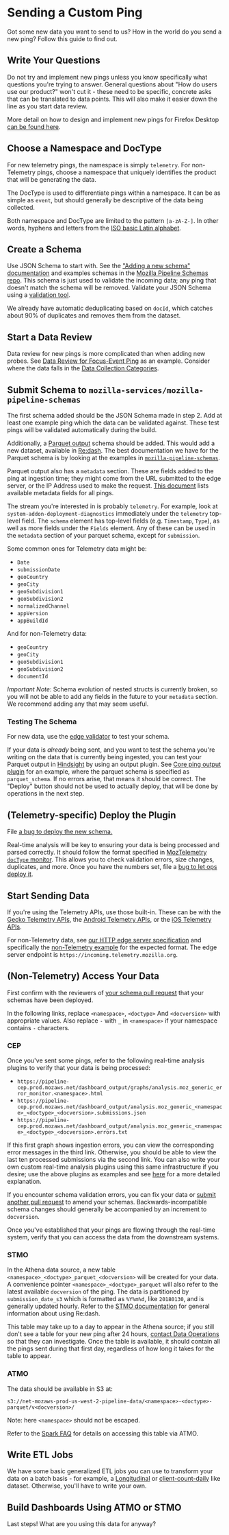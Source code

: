 # Sending a Custom Ping

Got some new data you want to send to us? How in the world do you send a new ping? Follow this guide
to find out.

Write Your Questions
--------------------
Do not try and implement new pings unless you know specifically what questions you're trying to
answer. General questions about "How do users use our product?" won't cut it - these need to be
specific, concrete asks that can be translated to data points. This will also make it easier down
the line as you start data review.

More detail on how to design and implement new pings for Firefox Desktop [can be found here](https://firefox-source-docs.mozilla.org/toolkit/components/telemetry/telemetry/collection/custom-pings.html).

Choose a Namespace and DocType
------------------------------
For new telemetry pings, the namespace is simply `telemetry`. For non-Telemetry
pings, choose a namespace that uniquely identifies the product that will be
generating the data.

The DocType is used to differentiate pings within a namespace. It can be as
simple as `event`, but should generally be descriptive of the data being
collected.

Both namespace and DocType are limited to the pattern `[a-zA-Z-]`. In other words, hyphens and letters from the [ISO basic Latin alphabet](https://en.wikipedia.org/wiki/ISO_basic_Latin_alphabet).

Create a Schema
---------------
Use JSON Schema to start with. See the ["Adding a new schema" documentation](https://github.com/mozilla-services/mozilla-pipeline-schemas#adding-a-new-schema) and examples schemas in the
[Mozilla Pipeline Schemas repo](https://github.com/mozilla-services/mozilla-pipeline-schemas/).
This schema is just used to validate the incoming data; any ping that doesn't match the schema
will be removed. Validate your JSON Schema using a
[validation tool](https://jsonschemalint.com/#/version/draft-04/markup/json).

We already have automatic deduplicating based on `docId`, which catches about 90% of duplicates and
removes them from the dataset.

Start a Data Review
-------------------
Data review for new pings is more complicated than when adding new probes. See
[Data Review for Focus-Event Ping](https://bugzilla.mozilla.org/show_bug.cgi?id=1347266)
as an example. Consider where the data falls in the
[Data Collection Categories](https://wiki.mozilla.org/Firefox/Data_Collection).

Submit Schema to `mozilla-services/mozilla-pipeline-schemas`
------------------------------------------------------------
The first schema added should be the JSON Schema made in step 2.
Add at least one example ping which the data can be validated against.
These test pings will be validated automatically during the build.

Additionally,
a [Parquet output](https://github.com/mozilla-services/mozilla-pipeline-schemas/blob/master/schemas/telemetry/core/core.9.parquetmr.txt)
schema should be added. This would add a new dataset, available in [Re:dash](https://sql.telemetry.mozilla.org).
The best documentation we have for the Parquet schema is by looking at the examples in
[`mozilla-pipeline-schemas`](https://github.com/mozilla-services/mozilla-pipeline-schemas).

Parquet output also has a `metadata` section. These are fields added to the ping at ingestion time;
they might come from the URL submitted to the edge server, or the IP Address used to make the request.
[This document](https://pipeline-cep.prod.mozaws.net/dashboard_output/analysis.moz_telemetry_parquet_schema.parquet.txt)
lists available metadata fields for all pings.

The stream you're interested in is probably `telemetry`.
For example, look at `system-addon-deployment-diagnostics` immediately under the `telemetry` top-level
field. The `schema` element has top-level fields (e.g. `Timestamp`, `Type`), as well as more fields
under the `Fields` element. Any of these can be used in the `metadata` section of your parquet schema,
except for `submission`.

Some common ones for Telemetry data might be:
- `Date`
- `submissionDate`
- `geoCountry`
- `geoCity`
- `geoSubdivision1`
- `geoSubdivision2`
- `normalizedChannel`
- `appVersion`
- `appBuildId`

And for non-Telemetry data:
- `geoCountry`
- `geoCity`
- `geoSubdivision1`
- `geoSubdivision2`
- `documentId`

*Important Note*: Schema evolution of nested structs is currently broken, so you will not be able to add
any fields in the future to your `metadata` section. We recommend adding any that may seem useful.

### Testing The Schema
For new data, use the [edge validator](https://github.com/mozilla-services/edge-validator) to test
your schema.

If your data is _already_ being sent, and you want to test the schema you're writing on the data
that is currently being ingested, you can test your Parquet output in
[Hindsight](https://pipeline-cep.prod.mozaws.net/) by using an output plugin.
See [Core ping output plugin](https://bugzilla.mozilla.org/attachment.cgi?id=8829626)
for an example, where the parquet schema is specified as `parquet_schema`. If no errors arise, that
means it should be correct. The "Deploy" button should not be used to actually deploy, that will be
done by operations in the next step.

(Telemetry-specific) Deploy the Plugin
--------------------------------------
File [a bug to deploy the new schema.](https://bugzilla.mozilla.org/show_bug.cgi?id=1333203)

Real-time analysis will be key to ensuring your data is being processed and parsed correctly.
It should follow the format specified in
[MozTelemetry `docType` monitor](https://mozilla-services.github.io/lua_sandbox_extensions/moz_telemetry/sandboxes/heka/analysis/moz_telemetry_doctype_monitor.html).
This allows you to check validation errors, size changes, duplicates, and more. Once you have
the numbers set, file a
[bug to let ops deploy it](https://bugzilla.mozilla.org/show_bug.cgi?id=1356380).

Start Sending Data
------------------
If you're using the Telemetry APIs, use those built-in. These can be with the
[Gecko Telemetry APIs](https://firefox-source-docs.mozilla.org/toolkit/components/telemetry/telemetry/collection/custom-pings.html),
the [Android Telemetry APIs](https://github.com/mozilla-mobile/telemetry-android), or the
[iOS Telemetry APIs](https://github.com/mozilla-mobile/telemetry-ios).

For non-Telemetry data, see [our HTTP edge server specification](../concepts/pipeline/http_edge_spec.md)
and specifically the [non-Telemetry example](../concepts/pipeline/http_edge_spec.md#postput-request) for the expected format. The edge
server endpoint is `https://incoming.telemetry.mozilla.org`.

(Non-Telemetry) Access Your Data
--------------------------------
First confirm with the reviewers of
[your schema pull request](#submit-schema-to-mozilla-servicesmozilla-pipeline-schemas)
that your schemas have been deployed.

In the following links, replace `<namespace>`, `<doctype>` And `<docversion>` with
appropriate values. Also replace `-` with `_` in `<namespace>` if your
namespace contains `-` characters.

### CEP
Once you've sent some pings, refer to the following real-time analysis plugins
to verify that your data is being processed:

- `https://pipeline-cep.prod.mozaws.net/dashboard_output/graphs/analysis.moz_generic_error_monitor.<namespace>.html`
- `https://pipeline-cep.prod.mozaws.net/dashboard_output/analysis.moz_generic_<namespace>_<doctype>_<docversion>.submissions.json`
- `https://pipeline-cep.prod.mozaws.net/dashboard_output/analysis.moz_generic_<namespace>_<doctype>_<docversion>.errors.txt`

If this first graph shows ingestion errors, you can view the corresponding
error messages in the third link. Otherwise, you should be able to view the
last ten processed submissions via the second link. You can also write your own
custom real-time analysis plugins using this same infrastructure if you desire;
use the above plugins as examples and see
[here](realtime_analysis_plugin.md) for a more detailed explanation.

If you encounter schema validation errors, you can fix your data or
[submit another pull request](#submit-schema-to-mozilla-servicesmozilla-pipeline-schemas)
to amend your schemas. Backwards-incompatible schema changes should generally
be accompanied by an increment to `docversion`.

Once you've established that your pings are flowing through the real-time
system, verify that you can access the data from the downstream systems.

### STMO
In the Athena data source, a new table
`<namespace>_<doctype>_parquet_<docversion>` will be created for your data. A
convenience pointer `<namespace>_<doctype>_parquet` will also refer to the latest
available `docversion` of the ping. The data is partitioned by
`submission_date_s3` which is formatted as `%Y%m%d`, like `20180130`, and is
generally updated hourly. Refer to the [STMO documentation](../tools/stmo.md)
for general information about using Re:dash.

This table may take up to a day to appear in the Athena source; if you still
don't see a table for your new ping after 24 hours,
[contact Data Operations](https://mana.mozilla.org/wiki/display/SVCOPS/Contacting+Data+Operations)
so that they can investigate. Once the table is available, it should contain
all the pings sent during that first day, regardless of how long it takes for
the table to appear.

### ATMO
The data should be available in S3 at:

`s3://net-mozaws-prod-us-west-2-pipeline-data/<namespace>-<doctype>-parquet/v<docversion>/`

Note: here `<namespace>` should not be escaped.

Refer to the [Spark FAQ](../tools/spark.md#faq) for details on accessing this table via ATMO.

Write ETL Jobs
--------------
We have some basic generalized ETL jobs you can use to transform your data on a batch basis - for example,
a [Longitudinal](https://github.com/mozilla/telemetry-batch-view/blob/master/src/main/scala/com/mozilla/telemetry/views/GenericLongitudinal.scala)
or [client-count-daily](https://github.com/mozilla/telemetry-batch-view/blob/master/src/main/scala/com/mozilla/telemetry/views/GenericCountView.scala)
like dataset. Otherwise, you'll have to write your own.

Build Dashboards Using ATMO or STMO
-----------------------------------
Last steps! What are you using this data for anyway?

